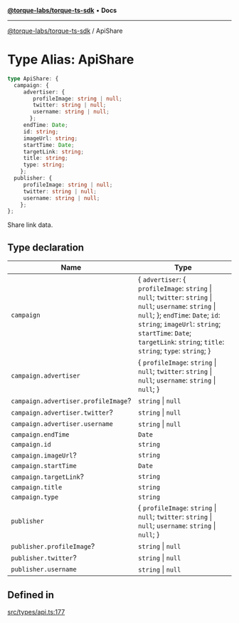[**@torque-labs/torque-ts-sdk**](../README.md) • **Docs**

***

[@torque-labs/torque-ts-sdk](../README.md) / ApiShare

# Type Alias: ApiShare

```ts
type ApiShare: {
  campaign: {
     advertiser: {
        profileImage: string | null;
        twitter: string | null;
        username: string | null;
       };
     endTime: Date;
     id: string;
     imageUrl: string;
     startTime: Date;
     targetLink: string;
     title: string;
     type: string;
    };
  publisher: {
     profileImage: string | null;
     twitter: string | null;
     username: string | null;
    };
};
```

Share link data.

## Type declaration

| Name | Type |
| ------ | ------ |
| `campaign` | \{ `advertiser`: \{ `profileImage`: `string` \| `null`; `twitter`: `string` \| `null`; `username`: `string` \| `null`; \}; `endTime`: `Date`; `id`: `string`; `imageUrl`: `string`; `startTime`: `Date`; `targetLink`: `string`; `title`: `string`; `type`: `string`; \} |
| `campaign.advertiser` | \{ `profileImage`: `string` \| `null`; `twitter`: `string` \| `null`; `username`: `string` \| `null`; \} |
| `campaign.advertiser.profileImage`? | `string` \| `null` |
| `campaign.advertiser.twitter`? | `string` \| `null` |
| `campaign.advertiser.username` | `string` \| `null` |
| `campaign.endTime` | `Date` |
| `campaign.id` | `string` |
| `campaign.imageUrl`? | `string` |
| `campaign.startTime` | `Date` |
| `campaign.targetLink`? | `string` |
| `campaign.title` | `string` |
| `campaign.type` | `string` |
| `publisher` | \{ `profileImage`: `string` \| `null`; `twitter`: `string` \| `null`; `username`: `string` \| `null`; \} |
| `publisher.profileImage`? | `string` \| `null` |
| `publisher.twitter`? | `string` \| `null` |
| `publisher.username` | `string` \| `null` |

## Defined in

[src/types/api.ts:177](https://github.com/torque-labs/torque-ts-sdk/blob/a30afeab92cb119627ec542f4c8aff2dd9faf383/src/types/api.ts#L177)
